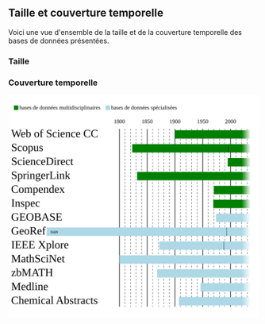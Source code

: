 ## Taille et couverture temporelle

Voici une vue d'ensemble de la taille  et de la couverture temporelle des bases de données présentées.   

### Taille


### Couverture temporelle

![couverture temporelle](img/DB-time-frame.svg)   

